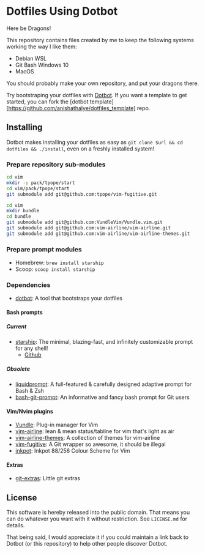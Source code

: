 # Dotfiles Using Dotbot

Here be Dragons!

This repository contains files created by me to keep the following systems working the way I like them:

- Debian WSL
- Git Bash Windows 10
- MacOS

You should probably make your own repository, and put your dragons there.

Try bootstraping your dotfiles with [Dotbot](https://github.com/anishathalye/dotbot). If you want a template to get started, you can fork the [dotbot template][https://github.com/anishathalye/dotfiles_template] repo.

## Installing

Dotbot makes installing your dotfiles as easy as `git clone $url && cd dotfiles && ./install`, even on a freshly installed system!

### Prepare repository sub-modules

```bash
cd vim
mkdir -p pack/tpope/start
cd vim/pack/tpope/start
git submodule add git@github.com:tpope/vim-fugitive.git

cd vim
mkdir bundle
cd bundle
git submodule add git@github.com:VundleVim/Vundle.vim.git
git submodule add git@github.com:vim-airline/vim-airline.git
git submodule add git@github.com:vim-airline/vim-airline-themes.git
```

### Prepare prompt modules

- Homebrew: `brew install starship`
- Scoop: `scoop install starship`

### Dependencies

- [dotbot](https://github.com/anishathalye/dotbot): A tool that bootstraps your dotfiles

#### Bash prompts

##### Current

- [starship](https://starship.rs/): The minimal, blazing-fast, and infinitely customizable prompt for any shell!
    + [Github](https://github.com/starship/starship)

##### Obsolete

- [liquidprompt](https://github.com/nojhan/liquidprompt): A full-featured & carefully designed adaptive prompt for Bash & Zsh
- [bash-git-prompt](https://github.com/magicmonty/bash-git-prompt): An informative and fancy bash prompt for Git users

#### Vim/Nvim plugins

- [Vundle](https://github.com/VundleVim/Vundle.vim): Plug-in manager for Vim
- [vim-airline](https://github.com/vim-airline/vim-airline): lean & mean status/tabline for vim that's light as air
- [vim-airline-themes](https://github.com/vim-airline/vim-airline-themes): A collection of themes for vim-airline
- [vim-fugitive](https://github.com/tpope/vim-fugitive): A Git wrapper so awesome, it should be illegal
- [inkpot](https://github.com/ciaranm/inkpot): Inkpot 88/256 Colour Scheme for Vim

#### Extras

- [git-extras](https://github.com/tj/git-extras): Little git extras

## License

This software is hereby released into the public domain. That means you can do whatever you want with it without restriction. See `LICENSE.md` for details.

That being said, I would appreciate it if you could maintain a link back to Dotbot (or this repository) to help other people discover Dotbot.

